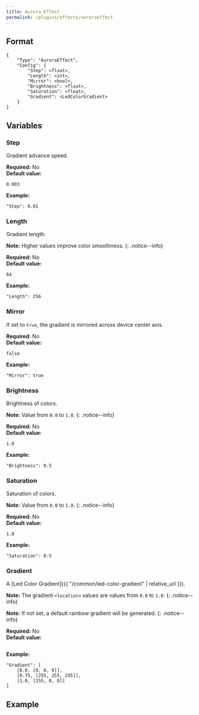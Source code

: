 ```yaml
---
title: Aurora Effect
permalink: /plugins/effects/auroraeffect
---
```


## Format

~~~
{
    "Type": "AuroraEffect",
    "Config": {
        "Step": <float>,
        "Length": <int>,
        "Mirror": <bool>,
        "Brightness": <float>,
        "Saturation": <float>,
        "Gradient": <LedColorGradient>
    }
}
~~~

## Variables

### Step
<div class="variable-block" markdown="block">

Gradient advance speed.

**Required:** No<br>
**Default value:**
~~~
0.003
~~~
**Example:**
~~~
"Step": 0.01
~~~

</div>

### Length
<div class="variable-block" markdown="block">

Gradient length.

**Note:** Higher values improve color smoothness.
{: .notice--info}

**Required:** No<br>
**Default value:**
~~~
64
~~~
**Example:**
~~~
"Length": 256
~~~

</div>

### Mirror
<div class="variable-block" markdown="block">

If set to `true`, the gradient is mirrored across device center axis. 

**Required:** No<br>
**Default value:**
~~~
false
~~~
**Example:**
~~~
"Mirror": true
~~~

</div>

### Brightness
<div class="variable-block" markdown="block">

Brightness of colors.

**Note:** Value from `0.0` to `1.0`.
{: .notice--info}

**Required:** No<br>
**Default value:**
~~~
1.0
~~~
**Example:**
~~~
"Brightness": 0.5
~~~

</div>

### Saturation
<div class="variable-block" markdown="block">

Saturation of colors.

**Note:** Value from `0.0` to `1.0`.
{: .notice--info}

**Required:** No<br>
**Default value:**
~~~
1.0
~~~
**Example:**
~~~
"Saturation": 0.5
~~~

</div>

### Gradient
<div class="variable-block" markdown="block">

A [Led Color Gradient]({{ "/common/led-color-gradient" | relative_url }}).

**Note:** The gradient `<location>` values are values from `0.0` to `1.0`.
{: .notice--info}

**Note:** If not set, a default rainbow gradient will be generated.
{: .notice--info}

**Required:** No<br>
**Default value:**
~~~
~~~
**Example:**
~~~
"Gradient": [
    [0.0, [0, 0, 0]],
    [0.75, [255, 255, 255]],
    [1.0, [255, 0, 0]]
]
~~~

</div>

## Example

~~~
~~~